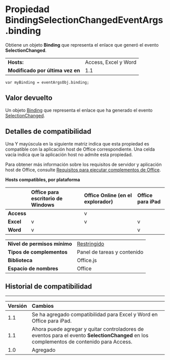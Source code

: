 
# Propiedad BindingSelectionChangedEventArgs.binding
Obtiene un objeto **Binding** que representa el enlace que generó el evento **SelectionChanged**.

|||
|:-----|:-----|
|**Hosts:**|Access, Excel y Word|
|**Modificado por última vez en**|1.1|

```
var myBinding = eventArgsObj.binding;
```


## Valor devuelto

Un objeto [Binding](../../reference/shared/binding.md) que representa el enlace que ha generado el evento [SelectionChanged](../../reference/shared/binding.bindingselectionchangedevent.md).


## Detalles de compatibilidad


Una Y mayúscula en la siguiente matriz indica que esta propiedad es compatible con la aplicación host de Office correspondiente. Una celda vacía indica que la aplicación host no admite esta propiedad.

Para obtener más información sobre los requisitos de servidor y aplicación host de Office, consulte [Requisitos para ejecutar complementos de Office](../../docs/overview/requirements-for-running-office-add-ins.md).


**Hosts compatibles, por plataforma**


||**Office para escritorio de Windows**|**Office Online (en el explorador)**|**Office para iPad**|
|:-----|:-----|:-----|:-----|
|**Access**||v||
|**Excel**|v|v|v|
|**Word**|v||v|

|||
|:-----|:-----|
|**Nivel de permisos mínimo**|[Restringido](../../docs/develop/requesting-permissions-for-api-use-in-content-and-task-pane-add-ins.md)|
|**Tipos de complementos**|Panel de tareas y contenido|
|**Biblioteca**|Office.js|
|**Espacio de nombres**|Office|

## Historial de compatibilidad





****


|**Versión**|**Cambios**|
|:-----|:-----|
|1.1|Se ha agregado compatibilidad para Excel y Word en Office para iPad.|
|1.1|Ahora puede agregar y quitar controladores de eventos para el evento **SelectionChanged** en los complementos de contenido para Access.|
|1.0|Agregado|

